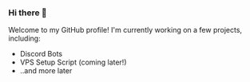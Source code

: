 ### Hi there 👋  
  
Welcome to my GitHub profile! I'm currently working on a few projects, including:  
- Discord Bots
- VPS Setup Script (coming later!)
- ..and more later

